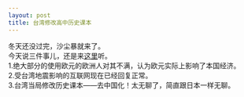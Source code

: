 ```yaml
---
layout: post
title: 台湾修改高中历史课本
---
```


<p>冬天还没过完，沙尘暴就来了。<br />
今天说三件事儿，还是来<a href="http://www.francaisblog.com.cn/node/510">这里</a>听。<br />
1.绝大部分的使用欧元的欧洲人对其不满，认为欧元实际上影响了本国经济。<br />
2.受台湾地震影响的互联网现在已经回复正常。<br />
3.台湾当局修改历史课本——去中国化！太无聊了，简直跟日本一样无聊。
</p>
